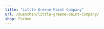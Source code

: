 ```yaml
---
title: "Little Greene Paint Company"
url: /muenchen/little-greene-paint-company/
shop: Farben
---
```

